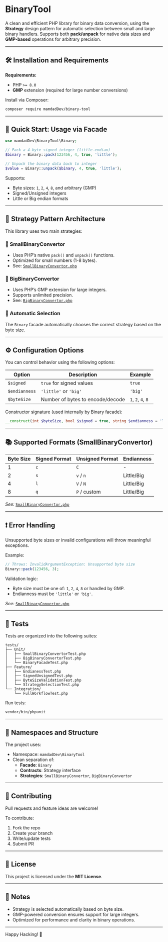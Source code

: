 # BinaryTool

A clean and efficient PHP library for binary data conversion, using the **Strategy** design pattern for automatic selection between small and large binary handlers. Supports both **pack/unpack** for native data sizes and **GMP-based** operations for arbitrary precision.

---

## 🛠 Installation and Requirements

**Requirements:**

- PHP `>= 8.0`
- **GMP** extension (required for large number conversions)

Install via Composer:

```bash
composer require mamdadDev/binary-tool
```

---

## 🚀 Quick Start: Usage via Facade

```php
use mamdadDev\BinaryTool\Binary;

// Pack a 4-byte signed integer (little-endian)
$binary = Binary::pack(123456, 4, true, 'little');

// Unpack the binary data back to integer
$value = Binary::unpack($binary, 4, true, 'little');
```

Supports:

- Byte sizes: `1`, `2`, `4`, `8`, and arbitrary (GMP)
- Signed/Unsigned integers
- Little or Big endian formats

---

## 🧠 Strategy Pattern Architecture

This library uses two main strategies:

### 🔹 SmallBinaryConvertor

- Uses PHP’s native `pack()` and `unpack()` functions.
- Optimized for small numbers (1-8 bytes).
- See: [`SmallBinaryConvertor.php`](src/Strategies/SmallBinaryConvertor.php#L13-L25)

### 🔸 BigBinaryConvertor

- Uses PHP’s GMP extension for large integers.
- Supports unlimited precision.
- See: [`BigBinaryConvertor.php`](src/Strategies/BigBinaryConvertor.php#L16-L30)

### 📌 Automatic Selection

The `Binary` facade automatically chooses the correct strategy based on the byte size.

---

## ⚙️ Configuration Options

You can control behavior using the following options:

| Option         | Description                     | Example              |
|----------------|----------------------------------|----------------------|
| `$signed`      | `true` for signed values         | `true`               |
| `$endianness`  | `'little'` or `'big'`            | `'big'`              |
| `$byteSize`    | Number of bytes to encode/decode | `1`, `2`, `4`, `8`   |

Constructor signature (used internally by Binary facade):

```php
__construct(int $byteSize, bool $signed = true, string $endianness = 'little')
```

---

## 📚 Supported Formats (SmallBinaryConvertor)

| Byte Size | Signed Format | Unsigned Format | Endianness   |
|-----------|----------------|------------------|--------------|
| 1         | `c`             | `C`              | -            |
| 2         | `s`             | `v` / `n`        | Little/Big   |
| 4         | `l`             | `V` / `N`        | Little/Big   |
| 8         | `q`             | `P` / custom     | Little/Big   |

*See:* [`SmallBinaryConvertor.php`](src/Strategies/SmallBinaryConvertor.php#L29-L40)

---

## ❗ Error Handling

Unsupported byte sizes or invalid configurations will throw meaningful exceptions.

Example:

```php
// Throws: InvalidArgumentException: Unsupported byte size
Binary::pack(123456, 3);
```

Validation logic:

- Byte size must be one of: `1`, `2`, `4`, `8` or handled by GMP.
- Endianness must be `'little'` or `'big'`.

*See:* [`SmallBinaryConvertor.php`](src/Strategies/SmallBinaryConvertor.php#L44-L46)

---

## 🧪 Tests

Tests are organized into the following suites:

```
tests/
├── Unit/
│   ├── SmallBinaryConvertorTest.php
│   ├── BigBinaryConvertorTest.php
│   └── BinaryFacadeTest.php
├── Feature/
│   ├── EndianessTest.php
│   ├── SignedUnsignedTest.php
│   ├── ByteSizeValidationTest.php
│   └── StrategySelectionTest.php
└── Integration/
    └── FullWorkflowTest.php
```

Run tests:

```bash
vendor/bin/phpunit
```

---

## 🧩 Namespaces and Structure

The project uses:

- Namespace: `mamdadDev\BinaryTool`
- Clean separation of:
  - **Facade**: `Binary`
  - **Contracts**: Strategy interface
  - **Strategies**: `SmallBinaryConvertor`, `BigBinaryConvertor`

---

## 🤝 Contributing

Pull requests and feature ideas are welcome!

To contribute:

1. Fork the repo
2. Create your branch
3. Write/update tests
4. Submit PR

---

## 📄 License

This project is licensed under the **MIT License**.

---

## 📝 Notes

- Strategy is selected automatically based on byte size.
- GMP-powered conversion ensures support for large integers.
- Optimized for performance and clarity in binary operations.

---

Happy Hacking! 🚀